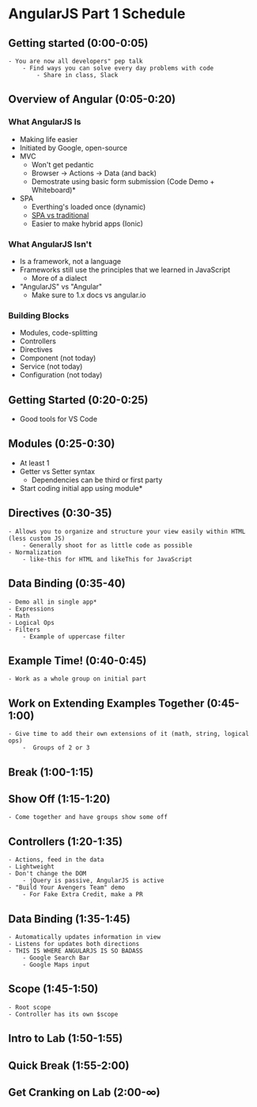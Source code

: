 # AngularJS Part 1 Schedule 
## Getting started (0:00-0:05)
    - You are now all developers" pep talk 
        - Find ways you can solve every day problems with code
            - Share in class, Slack
    
## Overview of Angular (0:05-0:20)
### What AngularJS Is
 - Making life easier
 - Initiated by Google, open-source
 - MVC 
    - Won't get pedantic
    - Browser -> Actions -> Data (and back)
    - Demostrate using basic form submission (Code Demo + Whiteboard)*
- SPA 
    - Everthing's loaded once (dynamic)
    - [SPA vs traditional](https://medium.com/@NeotericEU/single-page-application-vs-multiple-page-application-2591588efe58)
    - Easier to make hybrid apps (Ionic)

### What AngularJS Isn't
 - Is a framework, not a language
 - Frameworks still use the principles that we learned in JavaScript
    - More of a dialect
 - "AngularJS" vs "Angular"
    - Make sure to 1.x docs vs angular.io

### Building Blocks
 - Modules, code-splitting
 - Controllers
 - Directives
 - Component (not today)
 - Service (not today)
 - Configuration (not today)

 ## Getting Started (0:20-0:25)
  - Good tools for VS Code

 ## Modules (0:25-0:30)
  - At least 1
  - Getter vs Setter syntax
    - Dependencies can be third or first party
  - Start coding initial app using module*

## Directives (0:30-35)
    - Allows you to organize and structure your view easily within HTML (less custom JS)
        - Generally shoot for as little code as possible
    - Normalization
        - like-this for HTML and likeThis for JavaScript

## Data Binding (0:35-40)
    - Demo all in single app* 
    - Expressions
    - Math
    - Logical Ops
    - Filters 
        - Example of uppercase filter

## Example Time! (0:40-0:45)
    - Work as a whole group on initial part 

## Work on Extending Examples Together (0:45-1:00)
    - Give time to add their own extensions of it (math, string, logical ops)
        -  Groups of 2 or 3

## Break (1:00-1:15)

## Show Off (1:15-1:20)
    - Come together and have groups show some off

## Controllers (1:20-1:35)
    - Actions, feed in the data
    - Lightweight
    - Don't change the DOM
        - jQuery is passive, AngularJS is active
    - "Build Your Avengers Team" demo
        - For Fake Extra Credit, make a PR

## Data Binding (1:35-1:45)
    - Automatically updates information in view
    - Listens for updates both directions
    - THIS IS WHERE ANGULARJS IS SO BADASS
        - Google Search Bar
        - Google Maps input

## Scope (1:45-1:50)
    - Root scope
    - Controller has its own $scope

## Intro to Lab (1:50-1:55)

## Quick Break (1:55-2:00)

## Get Cranking on Lab (2:00-∞)







